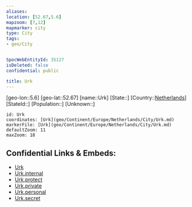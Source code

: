 ```yaml
---
aliases: 
location: [52.67,5.6]
mapzoom: [7,12] 
mapmarker: city 
type: City
tags:
- geo/City


SpocWebEntityId: 35127
isDeleted: false
confidential: public

title: Urk
---
```

[geo-lon::5.6]
[geo-lat::52.67]
[name::Urk]
[State::]
[Country::[Netherlands](geo/Continent/Europe/Netherlands.md)]
[StateId::]
[Population::]
[Unknown::]


```leaflet
id: Urk
coordinates: [Urk](geo/Continent/Europe/Netherlands/City/Urk.md)
markerFile: [Urk](geo/Continent/Europe/Netherlands/City/Urk.md)
defaultZoom: 11 
maxZoom: 18
```


## Confidential Links & Embeds: 
- [Urk](../../../../../../_public/geo/Continent/Europe/Netherlands/City/Urk.md) 
- [Urk.internal](../../../../../../_internal/geo/Continent/Europe/Netherlands/City/Urk.internal.md) 
- [Urk.protect](../../../../../../_protect/geo/Continent/Europe/Netherlands/City/Urk.protect.md) 
- [Urk.private](../../../../../../_private/geo/Continent/Europe/Netherlands/City/Urk.private.md) 
- [Urk.personal](../../../../../../_personal/geo/Continent/Europe/Netherlands/City/Urk.personal.md) 
- [Urk.secret](../../../../../../_secret/geo/Continent/Europe/Netherlands/City/Urk.secret.md) 

